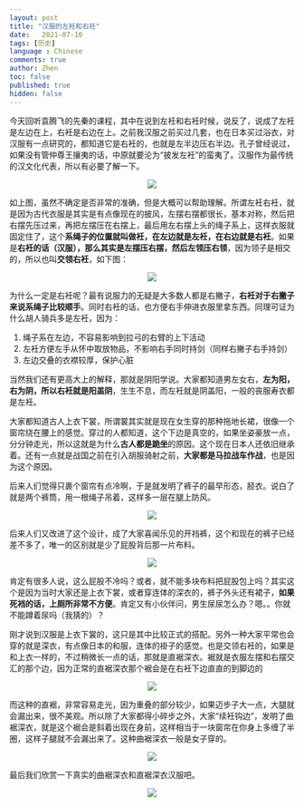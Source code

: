 ```yaml
---
layout: post
title: "汉服的左衽和右衽"
date:   2021-07-10
tags: [历史]
language : Chinese
comments: true
author: Zhen
toc: false
published: true
hidden: false
---
```

今天回听袁腾飞的先秦的课程，其中在说到左衽和右衽时候，说反了，说成了左衽是左边在上，右衽是右边在上。之前我汉服之前买过几套，也在日本买过浴衣，对汉服有一点研究的，都知道它是右衽的，也就是左半边压右半边。孔子曾经说过，如果没有管仲尊王攘夷的话，中原就要沦为“披发左衽”的蛮夷了。汉服作为最传统的汉文化代表，所以有必要了解一下。

<p align="center"> <img src="{{ site.imageurl }}/汉服1.jpg"> </p> 

如上图，虽然不确定是否非常的准确，但是大概可以帮助理解。所谓左衽右衽，就是因为古代衣服是其实是有点像现在的披风，左摆右摆都很长，基本对称，然后把右摆先压过来，再把左摆压在右摆上，最后用左右摆上头的绳子系上，这样衣服就固定住了，这个**系绳子的位置就叫做衽，在左边就是左衽，在右边就是右衽**。如果是**右衽的话（汉服），那么其实是左摆压右摆，然后左领压右领**，因为领子是相交的，所以也叫**交领右衽**，如下图：

<p align="center"> <img src="{{ site.imageurl }}/汉服2.jpg"> </p> 

为什么一定是右衽呢？最有说服力的无疑是大多数人都是右撇子，**右衽对于右撇子来说系绳子比较顺手**。同时右衽的话，也方便右手伸进衣服里拿东西。同理可证为什么胡人骑兵多是左衽，因为：

 1. 绳子系在左边，不容易影响到拉弓的右臂的上下活动
 2. 左衽方便左手从怀中取放物品，不影响右手同时持剑（同样右撇子右手持剑）
 3. 左边交叠的衣襟较厚，保护心脏
 
 当然我们还有更高大上的解释，那就是阴阳学说。大家都知道男左女右，**左为阳，右为阴，所以右衽就是阳盖阴**，生生不息，而左衽就是阴盖阳，一般的丧服寿衣都是左衽。

大家都知道古人上衣下裳，所谓裳其实就是现在女生穿的那种拖地长裙，很像一个窗帘绕在腰上的感觉。穿过的人都知道，这个下边是真空的，如果坐姿豪放一点，分分钟走光，所以这就是为什么**古人都是跪坐**的原因。这个现在日本人还依旧继承着。还有一点就是战国之前在引入胡服骑射之前，**大家都是马拉战车作战**，也是因为这个原因。

后来人们觉得只裹个窗帘有点冷啊，于是就发明了裤子的最早形态，胫衣。说白了就是两个裤筒，用一根绳子吊着，这样多一层在腿上防风。

<p align="center"> <img src="{{ site.imageurl }}/汉服3.png"> </p> 

后来人们又改进了这个设计，成了大家喜闻乐见的开裆裤，这个和现在的裤子已经差不多了，唯一的区别就是少了屁股背后那一片布料。

<p align="center"> <img src="{{ site.imageurl }}/汉服4.png"> </p> 

肯定有很多人说，这么屁股不冷吗？或者，就不能多块布料把屁股包上吗？其实这个是因为当时大家还是上衣下裳，或者穿连体的深衣的，裤子外头还有裙子，**如果死裆的话，上厕所非常不方便**。肯定又有小伙伴问，男生尿尿怎么办？嗯。。你就不能蹲着尿吗（我猜的）？

刚才说到汉服是上衣下裳的，这只是其中比较正式的搭配。另外一种大家平常也会穿的就是深衣，有点像日本的和服，连体的褂子的感觉。也是交领右衽的，如果是和上衣一样的，不过稍微长一点的话，那就是直裾深衣。裾就是衣服左摆和右摆交汇的那个边，因为正常的直裾深衣那个裾会是在右衽下边直直的到脚边的
<p align="center"> <img src="{{ site.imageurl }}/汉服5.png"> </p> 

而这种的直裾，非常容易走光，因为重叠的部分较少，如果迈步子大一点，大腿就会漏出来，很不美观。所以除了大家都得小碎步之外，大家“续衽钩边”，发明了曲裾深衣，就是这个裾会是斜着出现在身前，这样相当于一块窗帘在你身上多缠了半圈，这样子腿就不会漏出来了。这种曲裾深衣一般是女子穿的。
<p align="center"> <img src="{{ site.imageurl }}/汉服6.png"> </p> 

最后我们欣赏一下真实的曲裾深衣和直裾深衣汉服吧。
<p align="center"> <img src="{{ site.imageurl }}/汉服7.png"> </p> 

<!--stackedit_data:
eyJoaXN0b3J5IjpbMTYzODkyODQ4NywxMzY3NDY2MzA3LDk0MD
A5MTY1MSwtNzczODAzOTkzLC0xNDQxMzUwNjI3LC04MjE3OTAw
NzcsLTExMTczNjY2MjAsMTAwNDE2NDkzNiwtMTgzMDQzNjI1NV
19
-->